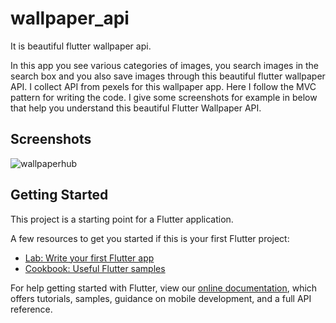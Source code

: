 # wallpaper_api

It is beautiful flutter wallpaper api. 

In this app you see various categories of images, you search images in the search box and you also save images through this beautiful flutter wallpaper API. I collect API from pexels for this wallpaper app. Here I follow the MVC pattern for writing the code. I give some screenshots for example in below that help you understand this beautiful Flutter Wallpaper API.

## Screenshots
![wallpaperhub](https://user-images.githubusercontent.com/75200754/108990966-b4dbc700-76c1-11eb-90f5-47e499d49b48.png)


## Getting Started

This project is a starting point for a Flutter application.

A few resources to get you started if this is your first Flutter project:

- [Lab: Write your first Flutter app](https://flutter.dev/docs/get-started/codelab)
- [Cookbook: Useful Flutter samples](https://flutter.dev/docs/cookbook)

For help getting started with Flutter, view our
[online documentation](https://flutter.dev/docs), which offers tutorials,
samples, guidance on mobile development, and a full API reference.
